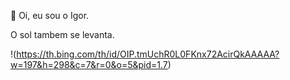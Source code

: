 👋 Oi, eu sou o Igor.



O sol tambem se levanta.

!(https://th.bing.com/th/id/OIP.tmUchR0L0FKnx72AcirQkAAAAA?w=197&h=298&c=7&r=0&o=5&pid=1.7)
<!---
igorspurs/igorspurs is a ✨ special ✨ repository because its `README.md` (this file) appears on your GitHub profile.
You can click the Preview link to take a look at your changes.
--->
